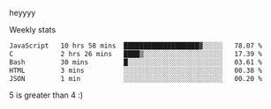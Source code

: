 heyyyy

Weekly stats
<!--START_SECTION:waka-->

```txt
JavaScript   10 hrs 58 mins  ███████████████████▓░░░░░   78.07 %
C            2 hrs 26 mins   ████▒░░░░░░░░░░░░░░░░░░░░   17.39 %
Bash         30 mins         █░░░░░░░░░░░░░░░░░░░░░░░░   03.61 %
HTML         3 mins          ░░░░░░░░░░░░░░░░░░░░░░░░░   00.38 %
JSON         1 min           ░░░░░░░░░░░░░░░░░░░░░░░░░   00.20 %
```

<!--END_SECTION:waka-->
5 is greater than 4 :)
